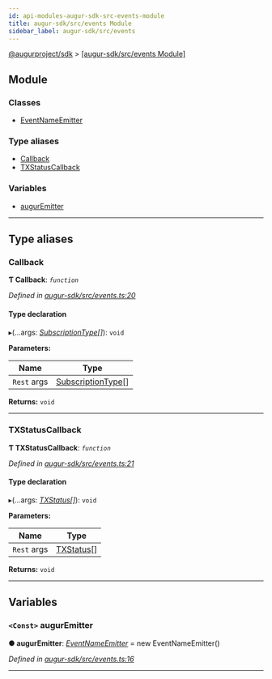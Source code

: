 ```yaml
---
id: api-modules-augur-sdk-src-events-module
title: augur-sdk/src/events Module
sidebar_label: augur-sdk/src/events
---
```


[@augurproject/sdk](api-readme.md) > [[augur-sdk/src/events Module]](api-modules-augur-sdk-src-events-module.md)

## Module

### Classes

* [EventNameEmitter](api-classes-augur-sdk-src-events-eventnameemitter.md)

### Type aliases

* [Callback](api-modules-augur-sdk-src-events-module.md#callback)
* [TXStatusCallback](api-modules-augur-sdk-src-events-module.md#txstatuscallback)

### Variables

* [augurEmitter](api-modules-augur-sdk-src-events-module.md#auguremitter)

---

## Type aliases

<a id="callback"></a>

###  Callback

**Ƭ Callback**: *`function`*

*Defined in [augur-sdk/src/events.ts:20](https://github.com/AugurProject/augur/blob/0787bf1a23/packages/augur-sdk/src/events.ts#L20)*

#### Type declaration
▸(...args: *[SubscriptionType](api-modules-augur-sdk-src-event-handlers-module.md#subscriptiontype)[]*): `void`

**Parameters:**

| Name | Type |
| ------ | ------ |
| `Rest` args | [SubscriptionType](api-modules-augur-sdk-src-event-handlers-module.md#subscriptiontype)[] |

**Returns:** `void`

___
<a id="txstatuscallback"></a>

###  TXStatusCallback

**Ƭ TXStatusCallback**: *`function`*

*Defined in [augur-sdk/src/events.ts:21](https://github.com/AugurProject/augur/blob/0787bf1a23/packages/augur-sdk/src/events.ts#L21)*

#### Type declaration
▸(...args: *[TXStatus](api-interfaces-augur-sdk-src-event-handlers-txstatus.md)[]*): `void`

**Parameters:**

| Name | Type |
| ------ | ------ |
| `Rest` args | [TXStatus](api-interfaces-augur-sdk-src-event-handlers-txstatus.md)[] |

**Returns:** `void`

___

## Variables

<a id="auguremitter"></a>

### `<Const>` augurEmitter

**● augurEmitter**: *[EventNameEmitter](api-classes-augur-sdk-src-events-eventnameemitter.md)* =  new EventNameEmitter()

*Defined in [augur-sdk/src/events.ts:16](https://github.com/AugurProject/augur/blob/0787bf1a23/packages/augur-sdk/src/events.ts#L16)*

___

